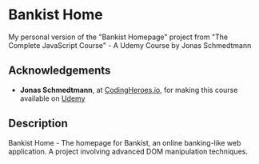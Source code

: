 # Bankist Home

 My personal version of the "Bankist Homepage" project from "The Complete JavaScript Course" - A Udemy Course by Jonas Schmedtmann

## Acknowledgements

- **Jonas Schmedtmann**, at [CodingHeroes.io](https://codingheroes.io/resources/), for making this course available on [Udemy](https://www.udemy.com/course/the-complete-javascript-course/)

## Description

Bankist Home - The homepage for Bankist, an online banking-like web application.
A project involving advanced DOM manipulation techniques.
